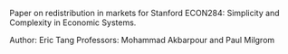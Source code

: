 Paper on redistribution in markets for Stanford ECON284: Simplicity and Complexity in Economic Systems.

Author: Eric Tang
Professors: Mohammad Akbarpour and Paul Milgrom
